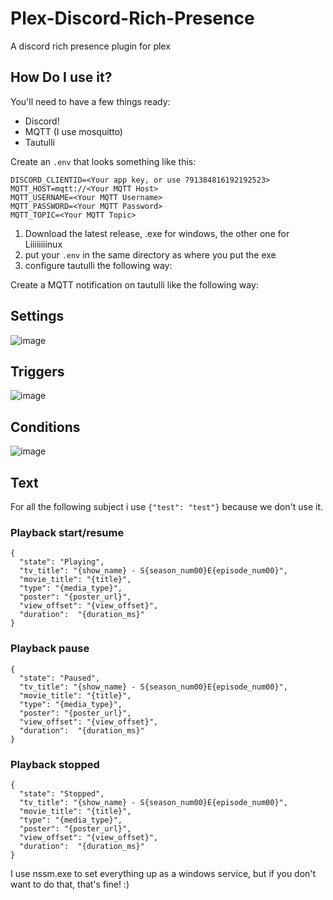 # Plex-Discord-Rich-Presence
A discord rich presence plugin for plex

## How Do I use it?

You'll need to have a few things ready:

- Discord!
- MQTT (I use mosquitto)
- Tautulli
  
Create an `.env` that looks something like this:

```
DISCORD_CLIENTID=<Your app key, or use 791384816192192523>
MQTT_HOST=mqtt://<Your MQTT Host>
MQTT_USERNAME=<Your MQTT Username>
MQTT_PASSWORD=<Your MQTT Password>
MQTT_TOPIC=<Your MQTT Topic>
```

1. Download the latest release, .exe for windows, the other one for Liiiiiiiinux
2. put your `.env` in the same directory as where you put the exe
3. configure tautulli the following way:

Create a MQTT notification on tautulli like the following way:

## Settings
![image](https://github.com/SashaRyder/Plex-Discord-Rich-Presence/assets/8694395/20bf1aef-0b0e-4c8d-9fb2-dd01d8ebd28a)

## Triggers
![image](https://github.com/SashaRyder/Plex-Discord-Rich-Presence/assets/8694395/55da8314-ae5a-43b8-97d9-e2c8f71e368f)

## Conditions
![image](https://github.com/SashaRyder/Plex-Discord-Rich-Presence/assets/8694395/220c9175-e37a-41b5-9b78-aa04a0544ae6)

## Text

For all the following subject i use `{"test": "test"}` because we don't use it.

### Playback start/resume
```
{
  "state": "Playing",
  "tv_title": "{show_name} - S{season_num00}E{episode_num00}",
  "movie_title": "{title}",
  "type": "{media_type}",
  "poster": "{poster_url}",
  "view_offset": "{view_offset}",
  "duration":  "{duration_ms}"
}
```

### Playback pause
```
{
  "state": "Paused",
  "tv_title": "{show_name} - S{season_num00}E{episode_num00}",
  "movie_title": "{title}",
  "type": "{media_type}",
  "poster": "{poster_url}",
  "view_offset": "{view_offset}",
  "duration":  "{duration_ms}"
}
```

### Playback stopped
```
{
  "state": "Stopped",
  "tv_title": "{show_name} - S{season_num00}E{episode_num00}",
  "movie_title": "{title}",
  "type": "{media_type}",
  "poster": "{poster_url}",
  "view_offset": "{view_offset}",
  "duration":  "{duration_ms}"
}
```


I use nssm.exe to set everything up as a windows service, but if you don't want to do that, that's fine! :) 
